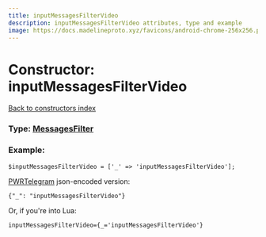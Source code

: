 ```yaml
---
title: inputMessagesFilterVideo
description: inputMessagesFilterVideo attributes, type and example
image: https://docs.madelineproto.xyz/favicons/android-chrome-256x256.png
---
```

# Constructor: inputMessagesFilterVideo  
[Back to constructors index](index.md)






### Type: [MessagesFilter](../types/MessagesFilter.md)


### Example:

```
$inputMessagesFilterVideo = ['_' => 'inputMessagesFilterVideo'];
```  

[PWRTelegram](https://pwrtelegram.xyz) json-encoded version:

```
{"_": "inputMessagesFilterVideo"}
```


Or, if you're into Lua:  


```
inputMessagesFilterVideo={_='inputMessagesFilterVideo'}

```


